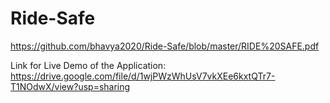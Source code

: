 # Ride-Safe

https://github.com/bhavya2020/Ride-Safe/blob/master/RIDE%20SAFE.pdf

Link for Live Demo of the Application: https://drive.google.com/file/d/1wjPWzWhUsV7vkXEe6kxtQTr7-T1NOdwX/view?usp=sharing
